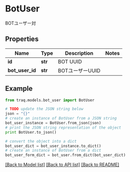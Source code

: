 # BotUser

BOTユーザー対

## Properties

Name | Type | Description | Notes
------------ | ------------- | ------------- | -------------
**id** | **str** | BOT UUID | 
**bot_user_id** | **str** | BOTユーザーUUID | 

## Example

```python
from traq.models.bot_user import BotUser

# TODO update the JSON string below
json = "{}"
# create an instance of BotUser from a JSON string
bot_user_instance = BotUser.from_json(json)
# print the JSON string representation of the object
print BotUser.to_json()

# convert the object into a dict
bot_user_dict = bot_user_instance.to_dict()
# create an instance of BotUser from a dict
bot_user_form_dict = bot_user.from_dict(bot_user_dict)
```
[[Back to Model list]](../README.md#documentation-for-models) [[Back to API list]](../README.md#documentation-for-api-endpoints) [[Back to README]](../README.md)


